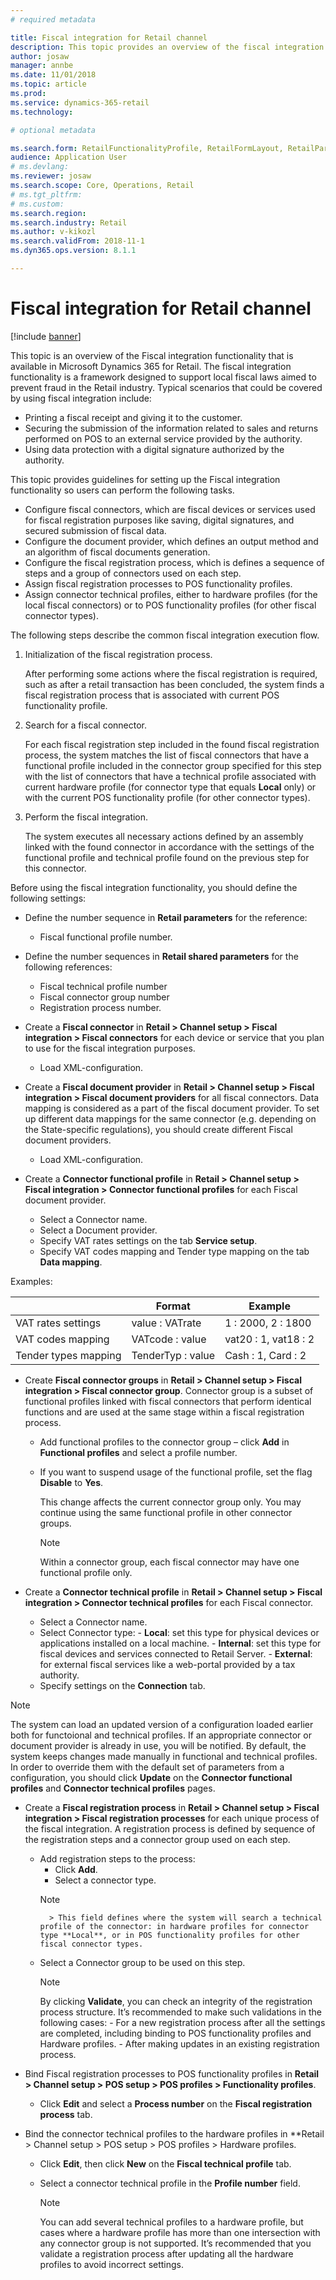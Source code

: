```yaml
---
# required metadata

title: Fiscal integration for Retail channel
description: This topic provides an overview of the fiscal integration for Retail POS. 
author: josaw
manager: annbe
ms.date: 11/01/2018
ms.topic: article
ms.prod: 
ms.service: dynamics-365-retail
ms.technology: 

# optional metadata

ms.search.form: RetailFunctionalityProfile, RetailFormLayout, RetailParameters
audience: Application User
# ms.devlang: 
ms.reviewer: josaw
ms.search.scope: Core, Operations, Retail
# ms.tgt_pltfrm: 
# ms.custom: 
ms.search.region: 
ms.search.industry: Retail
ms.author: v-kikozl
ms.search.validFrom: 2018-11-1
ms.dyn365.ops.version: 8.1.1

---
```

# Fiscal integration for Retail channel

[!include [banner](../includes/banner.md)]

This topic is an overview of the Fiscal integration functionality that is available in Microsoft Dynamics 365 for Retail. The fiscal integration functionality is a framework designed to support local fiscal laws aimed to prevent fraud in the Retail industry. Typical scenarios that could be covered by using fiscal integration include:

- Printing a fiscal receipt and giving it to the customer.
- Securing the submission of the information related to sales and returns performed on POS to an external service provided by the authority.
- Using data protection with a digital signature authorized by the authority.

This topic provides guidelines for setting up the Fiscal integration functionality so users can perform the following tasks. 

- Configure fiscal connectors, which are fiscal devices or services used for fiscal registration purposes like saving, digital signatures, and secured submission of fiscal data.
- Configure the document provider, which defines an output method and an algorithm of fiscal documents generation.
- Configure the fiscal registration process, which is defines a sequence of steps and a group of connectors used on each step.
- Assign fiscal registration processes to POS functionality profiles.
- Assign connector technical profiles, either to hardware profiles (for the local fiscal connectors) or to POS functionality profiles (for other fiscal connector types).

The following steps describe the common fiscal integration execution flow.

1. Initialization of the fiscal registration process.
  
   After performing some actions where the fiscal registration is required, such as after a retail transaction has been concluded, the system finds a fiscal registration process that is associated with current POS functionality profile.

1. Search for a fiscal connector.
   
   For each fiscal registration step included in the found fiscal registration process, the system matches the list of fiscal connectors that have a functional profile included in the connector group specified for this step with the list of connectors that have a technical profile associated with current hardware profile (for connector type that equals **Local** only) or with the current POS functionality profile (for other connector types).
   
1. Perform the fiscal integration.

   The system executes all necessary actions defined by an assembly linked with the found connector in accordance with the settings of the functional profile and technical profile found on the previous step for this connector.

Before using the fiscal integration functionality, you should define the following settings:

- Define the number sequence in **Retail parameters** for the reference:
  
  - Fiscal functional profile number.
  
- Define the number sequences in **Retail shared parameters** for the following references:
  
  - Fiscal technical profile number
  - Fiscal connector group number
  - Registration process number.

- Create a **Fiscal connector** in **Retail > Channel setup > Fiscal integration > Fiscal connectors** for each device or service that you plan to use for the fiscal integration purposes.
    - Load XML-configuration. 

-  Create a **Fiscal document provider** in **Retail > Channel setup > Fiscal integration > Fiscal document providers** for all fiscal connectors. Data mapping is considered as a part of the fiscal document provider. To set up different data mappings for the same connector (e.g. depending on the State-specific regulations), you should create different Fiscal document providers.
      - Load XML-configuration.

- Create a **Connector functional profile** in **Retail > Channel setup > Fiscal integration > Connector functional profiles** for each Fiscal document provider.
  - Select a Connector name.
  - Select a Document provider.
  - Specify VAT rates settings on the tab **Service setup**.
  - Specify VAT codes mapping and Tender type mapping on the tab **Data mapping**.

Examples:

  |  | Format | Example | 
  |--------|--------|--------|
  | VAT rates settings | value : VATrate | 1 : 2000, 2 : 1800 |
  | VAT codes mapping | VATcode : value | vat20 : 1, vat18 : 2 |
  | Tender types mapping | TenderTyp : value | Cash : 1, Card : 2 |

- Create **Fiscal connector groups** in **Retail > Channel setup > Fiscal integration > Fiscal connector group**. Connector group is a subset of functional profiles linked with fiscal connectors that perform identical functions and are used at the same stage within a fiscal registration process.

   - Add functional profiles to the connector group – click **Add** in **Functional profiles** and select a profile number.
   - If you want to suspend usage of the functional profile, set the flag **Disable** to **Yes**. 
   
     This change affects the current connector group only. You may continue using the same functional profile in other connector groups.

     >[!NOTE]
     > Within a connector group, each fiscal connector may have one functional profile only.

- Create a **Connector technical profile** in **Retail > Channel setup > Fiscal integration > Connector technical profiles** for each Fiscal connector.
  - Select a Connector name.
  - Select Connector type: 
        - **Local**: set this type for physical devices or applications installed on a local machine.
        - **Internal**: set this type for fiscal devices and services connected to Retail Server.
        - **External**: for external fiscal services like a web-portal provided by a tax authority.
  - Specify settings on the **Connection** tab.

      
 >[!NOTE]
 > The system can load an updated version of a configuration loaded earlier both for functoional and technical profiles. If an appropriate connector or document provider is already in use, you will be notified. By default, the system keeps changes made manually in functional and technical profiles. In order to override them with the default set of parameters from a configuration, you should click **Update** on the  **Connector functional profiles** and **Connector technical profiles** pages.
 
- Create a **Fiscal registration process** in **Retail > Channel setup > Fiscal integration > Fiscal registration processes** for each unique process of the fiscal integration. A registration process is defined by sequence of the registration steps and a connector group used on each step. 
  
  - Add registration steps to the process:
	  - Click **Add**.
	  - Select a connector type.
	  >[!NOTE]
          > This field defines where the system will search a technical profile of the connector: in hardware profiles for connector type **Local**, or in POS functionality profiles for other fiscal connector types.
	  
   - Select a Connector group to be used on this step.
     >[!NOTE]
     >  By clicking **Validate**, you can check an integrity of the registration process structure. It’s recommended to make such validations in the following cases:
         - For a new registration process after all the settings are completed, including binding to POS functionality profiles and Hardware profiles.
         - After making updates in an existing registration process.

-  Bind Fiscal registration processes to POS functionality profiles in **Retail > Channel setup > POS setup > POS profiles > Functionality profiles**.
   - Click **Edit** and select a **Process number** on the **Fiscal registration process** tab.
- Bind the connector technical profiles to the hardware profiles in **Retail > Channel setup > POS setup > POS profiles > Hardware profiles.
   - Click **Edit**, then click **New** on the **Fiscal technical profile** tab.
   - Select a connector technical profile in the **Profile number** field.
   
     >[!NOTE]
     > You can add several technical profiles to a hardware profile, but cases where a hardware profile has more than one intersection with any connector group is not supported. It’s recommended that you validate a registration process after updating all the hardware profiles to avoid incorrect settings.
